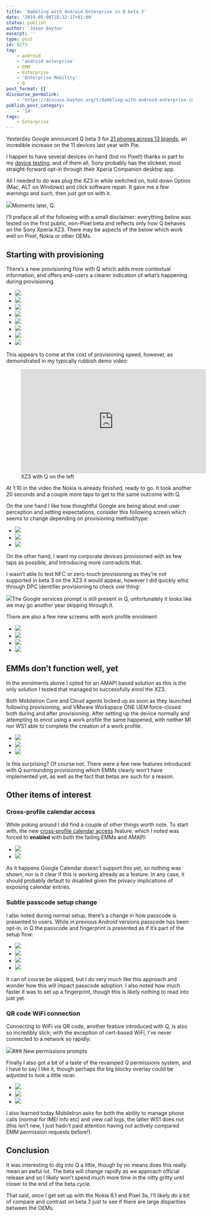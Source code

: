 ```yaml
---
title: 'Dabbling with Android Enterprise in Q beta 3'
date: '2019-05-08T18:32:17+01:00'
status: publish
author: 'Jason Bayton'
excerpt: ''
type: post
id: 8273
tag:
    - android
    - 'android enterprise'
    - EMM
    - Enterprise
    - 'Enterprise Mobility'
    - Q
post_format: []
discourse_permalink:
    - 'https://discuss.bayton.org/t/dabbling-with-android-enterprise-in-q-beta-3/294'
publish_post_category:
    - '14'
tags:
    - Enterprise
---
```

Yesterday Google announced Q beta 3 for [21 phones across 13 brands](https://developer.android.com/preview/devices), an incredible increase on the 11 devices last year with Pie.

I happen to have several devices on hand (but no Pixel!) thanks in part to my [device testing](/android/android-enterprise-device-support/), and of them all, Sony probably has the slickest, most straight-forward opt-in through their Xperia Companion desktop app.

All I needed to do was plug the XZ3 in while switched on, hold down Option (Mac, ALT on Windows) and click software repair. It gave me a few warnings and such, then just got on with it.

![](https://r2_worker.bayton.workers.dev/uploads/2019/05/image-3.png)Moments later, Q.

I’ll preface all of the following with a small disclaimer: everything below was tested on the first public, non-Pixel beta and reflects only how Q behaves on the Sony Xperia XZ3. There may be aspects of the below which work well on Pixel, Nokia or other OEMs.

Starting with provisioning
--------------------------

There’s a new provisioning flow with Q which adds more contextual information, and offers end-users a clearer indication of what’s happening during provisioning.

- ![](https://r2_worker.bayton.workers.dev/uploads/2019/05/Screenshot_20190430-164850.png)
- ![](https://r2_worker.bayton.workers.dev/uploads/2019/05/Screenshot_20190430-164908.png)
- ![](https://r2_worker.bayton.workers.dev/uploads/2019/05/Screenshot_20190430-164912.png)
- ![](https://r2_worker.bayton.workers.dev/uploads/2019/05/Screenshot_20190508-120553.png)
- ![](https://r2_worker.bayton.workers.dev/uploads/2019/05/Screenshot_20190508-120558.png)
- ![](https://r2_worker.bayton.workers.dev/uploads/2019/05/Screenshot_20190508-120606.png)
- ![](https://r2_worker.bayton.workers.dev/uploads/2019/05/Screenshot_20190508-120609.png)
- ![](https://r2_worker.bayton.workers.dev/uploads/2019/05/Screenshot_20190508-120612.png)

This appears to come at the cost of provisioning speed, however, as demonstrated in my typically rubbish demo video:

<figure class="wp-block-embed-youtube wp-block-embed is-type-video is-provider-youtube wp-embed-aspect-16-9 wp-has-aspect-ratio"><div class="wp-block-embed__wrapper"><iframe allow="accelerometer; autoplay; encrypted-media; gyroscope; picture-in-picture" allowfullscreen="" frameborder="0" height="281" loading="lazy" src="https://www.youtube.com/embed/5wBAJuQnxDM?feature=oembed" title="Q vs Pie QR enrolment" width="500"></iframe></div><figcaption>XZ3 with Q on the left</figcaption></figure>At 1:10 in the video the Nokia is already finished, ready to go. It took another 20 seconds and a couple more taps to get to the same outcome with Q.

On the one hand I like how thoughtful Google are being about end-user perception and setting expectations, consider this following screen which seems to change depending on provisioning method/type:

- ![](https://r2_worker.bayton.workers.dev/uploads/2019/05/Screenshot_20190508-124517.png)
- ![](https://r2_worker.bayton.workers.dev/uploads/2019/05/Screenshot_20190508-120606.png)
- ![](https://r2_worker.bayton.workers.dev/uploads/2019/05/Screenshot_20190508-130328.png)

On the other hand, I want my corporate devices provisioned with as few taps as possible, and introducing more contradicts that.

I wasn’t able to test NFC or zero-touch provisioning as they’re not supported in beta 3 on the XZ3 it would appear, however I did quickly whiz through DPC identifier provisioning to check *one* thing:

![](https://r2_worker.bayton.workers.dev/uploads/2019/05/Screenshot_20190508-124551.png)The Google services prompt is still present in Q, unfortunately it looks like we may go another year skipping through it.

There are also a few new screens with work profile enrolment:

- ![](https://r2_worker.bayton.workers.dev/uploads/2019/05/Screenshot_20190508-130312.png)
- ![](https://r2_worker.bayton.workers.dev/uploads/2019/05/Screenshot_20190508-130316.png)
- ![](https://r2_worker.bayton.workers.dev/uploads/2019/05/Screenshot_20190508-130323.png)
- ![](https://r2_worker.bayton.workers.dev/uploads/2019/05/Screenshot_20190508-130328-1.png)

EMMs don’t function well, yet
-----------------------------

In the enrolments above I opted for an AMAPI based solution as this is the only solution I tested that managed to successfully enrol the XZ3.

Both MobileIron Core and Cloud agents locked up as soon as they launched following provisioning, and VMware Workspace ONE UEM force-closed both during and after provisioning. After setting up the device normally and attempting to enrol using a work profile the same happened, with neither MI nor WS1 able to complete the creation of a work profile.

- ![](https://r2_worker.bayton.workers.dev/uploads/2019/05/Screenshot_20190508-132841.png)
- ![](https://r2_worker.bayton.workers.dev/uploads/2019/05/Screenshot_20190508-123846.png)
- ![](https://r2_worker.bayton.workers.dev/uploads/2019/05/Screenshot_20190508-134753.png)

Is this surprising? Of course not. There were a few new features introduced with Q surrounding provisioning which EMMs clearly won’t have implemented yet, as well as the fact that betas are such for a reason.

Other items of interest
-----------------------

### Cross-profile calendar access

While poking around I did find a couple of other things worth note. To start with, the new [cross-profile calendar access](/2019/03/android-enterprise-in-q-features-and-clarity-on-da-deprecation/#cross-profile-calendar-access) feature, which I noted was forced to **enabled** with both the failing EMMs and AMAPI:

- ![](https://r2_worker.bayton.workers.dev/uploads/2019/05/Screenshot_20190508-141253.png)
- ![](https://r2_worker.bayton.workers.dev/uploads/2019/05/Screenshot_20190508-141245.png)

As it happens Google Calendar doesn’t support this yet, so nothing was shown, nor is it clear if this is working already as a feature. In any case, it should probably default to disabled given the privacy implications of exposing calendar entries.

### Subtle passcode setup change

I also noted during normal setup, there’s a change in how passcode is presented to users. While in previous Android versions passcode has been opt-in, in Q the passcode and fingerprint is presented as if it’s part of the setup flow:

- ![](https://r2_worker.bayton.workers.dev/uploads/2019/05/Screenshot_20190508-125607.png)
- ![](https://r2_worker.bayton.workers.dev/uploads/2019/05/Screenshot_20190508-125617.png)
- ![](https://r2_worker.bayton.workers.dev/uploads/2019/05/Screenshot_20190508-125622.png)
- ![](https://r2_worker.bayton.workers.dev/uploads/2019/05/Screenshot_20190508-125631.png)

It can of course be skipped, but I do very much like this approach and wonder how this will impact passcode adoption. I also noted how much faster it was to set up a fingerprint, though this is likely nothing to read into just yet.

### QR code WiFi connection

Connecting to WiFi via QR code, another feature introduced with Q, is also so incredibly slick; with the exception of cert-based WiFi, I’ve never connected to a network so rapidly:

![](https://r2_worker.bayton.workers.dev/uploads/2019/05/Screenshot_20190430-165103.png)### New permissions prompts

Finally I also got a bit of a taste of the revamped Q permissions system, and I have to say I like it, though perhaps the big blocky overlay could be adjusted to look a little nicer.

- ![](https://r2_worker.bayton.workers.dev/uploads/2019/05/Screenshot_20190508-130306.png)
- ![](https://r2_worker.bayton.workers.dev/uploads/2019/05/Screenshot_20190508-130219-1.png)
- ![](https://r2_worker.bayton.workers.dev/uploads/2019/05/Screenshot_20190508-130228-2.png)

I also learned today MobileIron asks for both the ability to manage phone calls (normal for IMEI info etc) and view call logs, the latter WS1 does not (this isn’t new, I just hadn’t paid attention having not actively compared EMM permission requests before!).

Conclusion
----------

It was interesting to dig into Q a little, though by no means does this really mean an awful lot. The beta will change rapidly as we approach official release and so I likely won’t spend much more time in the nitty gritty until closer to the end of the beta cycle.

That said, once I get set up with the Nokia 8.1 and Pixel 3a, I’ll likely do a bit of compare and contrast on beta 3 just to see if there are large disparities between the OEMs.